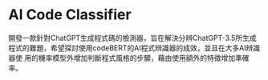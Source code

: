 # AI Code Classifier
開發一款針對ChatGPT生成程式碼的檢測器，旨在解決分辨ChatGPT-3.5所生成程式的難題，希望探討使用codeBERT的AI程式辨識器的成效，並且在大多AI辨識器使
用的機率模型外增加判斷程式風格的步驟，藉由使用額外的特徵增加準確率。
